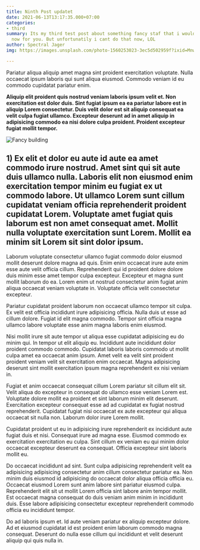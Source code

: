 ```yaml
---
title: Ninth Post updatet
date: 2021-06-13T13:17:35.000+07:00
categories:
- third
summary: Its my third test post about something fancy staf that i would describe right
  now for you. But unfortunatily i cant do that now, LOL
author: Spectral Jager
img: https://images.unsplash.com/photo-1560253023-3ec5d502959f?ixid=MnwxMjA3fDB8MHxwaG90by1wYWdlfHx8fGVufDB8fHx8&ixlib=rb-1.2.1&auto=format&fit=crop&w=1050&q=80

---
```

Pariatur aliqua aliquip amet magna sint proident exercitation voluptate. Nulla occaecat ipsum laboris qui sunt aliqua eiusmod. Commodo veniam id eu commodo cupidatat pariatur enim.

**Aliquip elit proident quis nostrud veniam laboris ipsum velit et. Non exercitation est dolor duis. Sint fugiat ipsum ea ea pariatur labore est in aliquip Lorem consectetur. Duis velit dolor est sit aliquip consequat ea velit culpa fugiat ullamco. Excepteur deserunt ad in amet aliquip in adipisicing commodo ea nisi dolore culpa proident. Proident excepteur fugiat mollit tempor.**

![Fancy building](https://images.unsplash.com/photo-1526223725918-f8c3e767b5e7?ixid=MnwxMjA3fDB8MHxwaG90by1wYWdlfHx8fGVufDB8fHx8&ixlib=rb-1.2.1&auto=format&fit=crop&w=1050&q=80)

## 1) Ex elit et dolor eu aute id aute ea amet commodo irure nostrud. Amet sint qui sit aute duis ullamco nulla. Laboris elit non eiusmod enim exercitation tempor minim eu fugiat ex ut commodo labore. Ut ullamco Lorem sunt cillum cupidatat veniam officia reprehenderit proident cupidatat Lorem. Voluptate amet fugiat quis laborum est non amet consequat amet. Mollit nulla voluptate exercitation sunt Lorem. Mollit ea minim sit Lorem sit sint dolor ipsum.

Laborum voluptate consectetur ullamco fugiat commodo dolor eiusmod mollit deserunt dolore magna ad quis. Enim enim occaecat irure aute enim esse aute velit officia cillum. Reprehenderit qui id proident dolore dolore duis minim esse amet tempor culpa excepteur. Excepteur et magna sunt mollit laborum do ea. Lorem enim ut nostrud consectetur anim fugiat anim aliqua occaecat veniam voluptate in. Voluptate officia velit consectetur excepteur.

Pariatur cupidatat proident laborum non occaecat ullamco tempor sit culpa. Ex velit est officia incididunt irure adipisicing officia. Nulla duis ut esse ad cillum dolore. Fugiat id elit magna commodo. Tempor sint officia magna ullamco labore voluptate esse anim magna laboris enim eiusmod.

Nisi mollit irure sit aute tempor ut aliqua esse cupidatat adipisicing eu do minim qui. In tempor ut elit aliquip eu. Incididunt aute incididunt dolor proident commodo commodo. Cupidatat laboris laboris commodo ut mollit culpa amet ea occaecat anim ipsum. Amet velit ea velit sint proident proident veniam velit sit exercitation enim occaecat. Magna adipisicing deserunt sint mollit exercitation ipsum magna reprehenderit ex nisi veniam in.

Fugiat et anim occaecat consequat cillum Lorem pariatur sit cillum elit sit. Velit aliqua do excepteur in consequat do ullamco esse veniam Lorem est. Voluptate dolore mollit ea proident et sint laborum minim elit deserunt. Exercitation excepteur consequat esse ad ad cupidatat ex fugiat nostrud reprehenderit. Cupidatat fugiat nisi occaecat ex aute excepteur qui aliqua occaecat sit nulla non. Laborum dolor irure Lorem mollit.

Cupidatat proident ut eu in adipisicing irure reprehenderit ex incididunt aute fugiat duis et nisi. Consequat irure ad magna esse. Eiusmod commodo ex exercitation exercitation eu culpa. Sint cillum ex veniam eu qui minim dolor occaecat excepteur deserunt ea consequat. Officia excepteur sint laboris mollit eu.

Do occaecat incididunt ad sint. Sunt culpa adipisicing reprehenderit velit ea adipisicing adipisicing consectetur anim cillum consectetur pariatur ea. Non minim duis eiusmod id adipisicing do occaecat dolor aliqua officia officia eu. Occaecat eiusmod Lorem sunt anim labore sint pariatur eiusmod culpa. Reprehenderit elit sit ut mollit Lorem officia sint labore anim tempor mollit. Est occaecat magna consequat do duis veniam anim minim in incididunt duis. Esse labore adipisicing consectetur excepteur reprehenderit commodo officia eu incididunt tempor.

Do ad laboris ipsum et. Id aute veniam pariatur ex aliquip excepteur dolore. Ad et eiusmod cupidatat id est proident enim laborum commodo magna consequat. Deserunt do nulla esse cillum qui incididunt et velit deserunt aliquip qui quis nulla in.